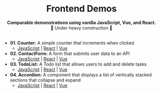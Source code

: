<h1 align="center">Frontend Demos</h1>

<div align="center">
  <strong>Comparable demonstrations using vanilla JavaScript, Vue, and React.</strong>
</div>
<div align="center">
  🚧 Under heavy construction 🚧
</div>

<br />


- **01. Counter:** A simple counter that increments when clicked
  - [JavaScript](https://github.com/apassanisi/frontend-demos/blob/main/javascript/01-Counter/index.html) | [React](https://github.com/apassanisi/frontend-demos/blob/main/react/src/components/01-Counter/Counter.tsx) | [Vue](https://github.com/apassanisi/frontend-demos/blob/main/vue/src/components/01-Counter/Counter.vue)
- **02. ContactForm:** A form that submits user data to an API
  - [JavaScript](https://github.com/apassanisi/frontend-demos/blob/main/javascript/02-ContactForm/index.html) | [React](https://github.com/apassanisi/frontend-demos/blob/main/react/src/components/02-ContactForm/ContactForm.tsx) | [Vue](https://github.com/apassanisi/frontend-demos/blob/main/vue/src/components/02-ContactForm/ContactForm.vue)
- **03. TodoList:** A Todo list that allows users to add and delete tasks
  - [JavaScript](https://github.com/apassanisi/frontend-demos/blob/main/javascript/03-TodoList/index.html) | [React](https://github.com/apassanisi/frontend-demos/blob/main/react/src/components/03-TodoList/TodoList.tsx) | [Vue](https://github.com/apassanisi/frontend-demos/blob/main/vue/src/components/03-TodoList/TodoList.vue)
- **04. Accordion:** A component that displays a list of vertically stacked sections that collapse and expand
  - [JavaScript](https://github.com/apassanisi/frontend-demos/blob/main/javascript/04-Accordion/index.html) | [React](https://github.com/apassanisi/frontend-demos/blob/main/react/src/components/04-Accordion/App.tsx) | [Vue](https://github.com/apassanisi/frontend-demos/blob/main/vue/src/components/04-Accordion/App.vue)